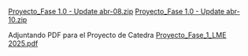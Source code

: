 [Proyecto_Fase 1.0 - Update abr-08.zip](https://github.com/user-attachments/files/19659099/Proyecto_Fase.1.0.-.Update.abr-08.zip)
[Proyecto_Fase 1.0 - Update abr-10.zip](https://github.com/user-attachments/files/19685753/Proyecto_Fase.1.0.-.Update.abr-10.zip)

Adjuntando PDF para el Proyecto de Catedra
[Proyecto_Fase_1_LME 2025.pdf](https://github.com/user-attachments/files/19698582/Proyecto_Fase_1_LME.2025.pdf)
